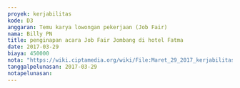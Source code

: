 ```yaml
---
proyek: kerjabilitas
kode: D3
anggaran: Temu karya lowongan pekerjaan (Job Fair)
nama: Billy PN
title: penginapan acara Job Fair Jombang di hotel Fatma
date: 2017-03-29
biaya: 450000
nota: "https://wiki.ciptamedia.org/wiki/File:Maret_29_2017_kerjabilitas_D3_hotel_billy.jpg"
tanggalpelunasan: 2017-03-29
notapelunasan:
---
```

